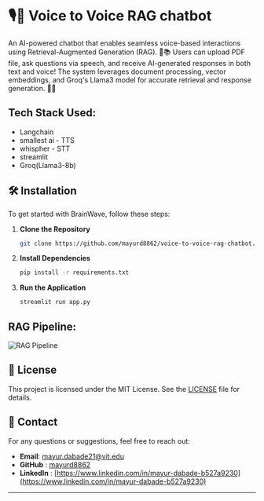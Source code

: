 # 🎙️🤖 Voice to Voice RAG chatbot
An AI-powered chatbot that enables seamless voice-based interactions using Retrieval-Augmented Generation (RAG). 📄📚 Users can upload PDF file, ask questions via speech, and receive AI-generated responses in both text and voice! The system leverages document processing, vector embeddings, and Groq's Llama3 model for accurate retrieval and response generation. 🚀✨

## Tech Stack Used:
- Langchain
- smallest ai - TTS
- whispher - STT
- streamlit
- Groq(Llama3-8b)


## 🛠️ Installation 
To get started with BrainWave, follow these steps:

1. **Clone the Repository**
   
    ```bash
    git clone https://github.com/mayurd8862/voice-to-voice-rag-chatbot.git
    ```

3. **Install Dependencies**
    ```bash
    pip install -r requirements.txt
    ```

4. **Run the Application**
    ```bash
    streamlit run app.py
    ```


## RAG Pipeline:

![RAG Pipeline](https://github.com/user-attachments/assets/9f549bd2-c162-4464-9a3d-41d6919edf69)

## 📜 License 
This project is licensed under the MIT License. See the [LICENSE](LICENSE) file for details.

## 📧 Contact 
For any questions or suggestions, feel free to reach out:

- **Email**: mayur.dabade21@vit.edu
- **GitHub** : [mayurd8862](https://github.com/mayur8862)
- **LinkedIn** : [https://www.linkedin.com/in/mayur-dabade-b527a9230](https://www.linkedin.com/in/mayur-dabade-b527a9230)

---
